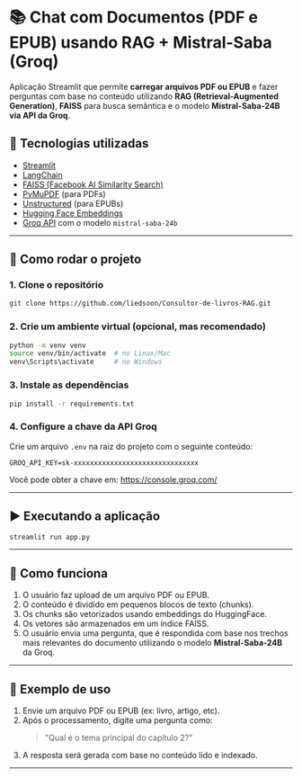 # 📚 Chat com Documentos (PDF e EPUB) usando RAG + Mistral-Saba (Groq)

Aplicação Streamlit que permite **carregar arquivos PDF ou EPUB** e fazer perguntas com base no conteúdo utilizando **RAG (Retrieval-Augmented Generation)**, **FAISS** para busca semântica e o modelo **Mistral-Saba-24B via API da Groq**.

## 🔧 Tecnologias utilizadas

- [Streamlit](https://streamlit.io/)
- [LangChain](https://www.langchain.com/)
- [FAISS (Facebook AI Similarity Search)](https://github.com/facebookresearch/faiss)
- [PyMuPDF](https://pymupdf.readthedocs.io/en/latest/) (para PDFs)
- [Unstructured](https://github.com/Unstructured-IO/unstructured) (para EPUBs)
- [Hugging Face Embeddings](https://huggingface.co/sentence-transformers/all-MiniLM-L6-v2)
- [Groq API](https://console.groq.com/) com o modelo `mistral-saba-24b`

---

## 🚀 Como rodar o projeto

### 1. Clone o repositório

```bash
git clone https://github.com/liedsoon/Consultor-de-livros-RAG.git
```

### 2. Crie um ambiente virtual (opcional, mas recomendado)

```bash
python -m venv venv
source venv/bin/activate  # no Linux/Mac
venv\Scripts\activate     # no Windows
```

### 3. Instale as dependências

```bash
pip install -r requirements.txt
```

### 4. Configure a chave da API Groq

Crie um arquivo `.env` na raiz do projeto com o seguinte conteúdo:

```env
GROQ_API_KEY=sk-xxxxxxxxxxxxxxxxxxxxxxxxxxxxxxx
```

Você pode obter a chave em: https://console.groq.com/

---

## ▶️ Executando a aplicação

```bash
streamlit run app.py
```

---

## 🧠 Como funciona

1. O usuário faz upload de um arquivo PDF ou EPUB.
2. O conteúdo é dividido em pequenos blocos de texto (chunks).
3. Os chunks são vetorizados usando embeddings do HuggingFace.
4. Os vetores são armazenados em um índice FAISS.
5. O usuário envia uma pergunta, que é respondida com base nos trechos mais relevantes do documento utilizando o modelo **Mistral-Saba-24B** da Groq.

---

## 📎 Exemplo de uso

1. Envie um arquivo PDF ou EPUB (ex: livro, artigo, etc).
2. Após o processamento, digite uma pergunta como:
   > "Qual é o tema principal do capítulo 2?"
3. A resposta será gerada com base no conteúdo lido e indexado.

---
